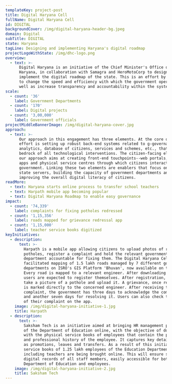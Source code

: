 ```yaml
---
templateKey: project-post
title: Digital Haryana Cell
fullName: Digital Haryana Cell
id: DIGITAL
backgroundCover: /img/digital-haryana-header-bg.jpeg
domain: Digital
subTitle: DIGITAL
state: Haryana
tagLine: Designing and implementing Haryana's digital roadmap
projectLogoWithState: /img/dhc-logo.png
overview:
  - text: >-
      Digital Haryana is an initiative of the Chief Minister's Office of
      Haryana, in collaboration with Samagra and HeroMotoCorp to design and
      implement the digital roadmap of the state. This is an effort by the state
      to change the speed and efficiency with which the government operates as
      well as increase transparency and accountability within the system.
scale:
  - count: '36'
    label: Government Departments
  - count: '170'
    label: Digital projects
  - count: '3,00,000'
    label: Government officials
projectMiddleBannerImage: /img/digital-haryana-cover.jpg
approach:
  - text: >-
      Our approach in this engagement has three elements. At the core of this
      effort is setting up robust back-end systems related to g-governance,
      analytics, database of citizens, services and schemes, etc., that form the
      bedrock of all technological interventions. The citizen-facing element of
      our approach aims at creating front-end touchpoints--web portals, mobile
      apps and physical service centres through which citizens interact with the
      government. Linking these two elements are enablers that focus on managing
      state servers, building the capacity of government departments and
      improving the overall digital literacy of citizens.
readMore:
  - text: Haryana starts online process to transfer school teachers
  - text: Harpath mobile app becoming popular
  - text: Digital Haryana Roadmap to enable easy governance
impact:
  - count: '74,339'
    label: complaints for fixing potholes redressed
  - count: '1,15,356'
    label: roads mapped for grievance redressal app
  - count: '1,15,000'
    label: teacher service books digitized
keyInitiatives:
  - description:
      text: >-
        Harpath is a mobile app allowing citizens to upload photos of road
        potholes, register a complaint and hold the relevant government
        department accountable for fixing them. The Digital Haryana Cell has
        facilitated mapping of 1.5 lakh roads managed by 7 different government
        departments on ISRO's GIS Platform 'Bhuvan', now available on the app.
        Every road is mapped to a relevant engineer. After downloading the app,
        users are expected to register themselves. After registration, they can
        take a picture of a pothole and upload it. A grievance, once registered,
        is marked directly to the concerned engineer. After receiving the
        complaint, the government has three days to acknowledge the complaint
        and another seven days for resolving it. Users can also check the status
        of their complaint on the app.
    image: /img/digital-haryana-initiative-1.jpg
    title: Harpath
  - description:
      text: >-
        Saksham Tech is an initiative aimed at bringing HR management processes
        of the Department of Education online, with the objective of doing away
        with the physical service books of employees that contain the profile
        and professional history of the employee. It captures key details such
        as promotions, leaves and transfers. As a result of this initiative,
        service books of 1.25 lakh employees of the Education Department
        including teachers are being brought online. This will ensure secure
        digital records of all staff members, easily accessible for both the
        Department of Education and employees.
    image: /img/digital-haryana-initiative-2.jpg
    title: Saksham Tech
---
```


